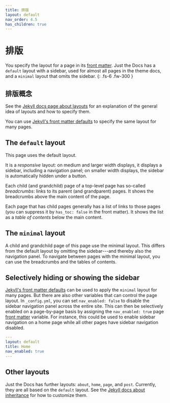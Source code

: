 ```yaml
---
title: 排版
layout: default
nav_order: 4.5
has_children: true
---
```


# 排版

You specify the layout for a page in its [front matter]. Just the Docs has a `default` layout with a sidebar, used for almost all pages in the theme docs, and a `minimal` layout that omits the sidebar.
{: .fs-6 .fw-300 }

## 排版概念

See the [Jekyll docs page about layouts] for an explanation of the general idea of layouts and how to specify them.

You can use [Jekyll's front matter defaults] to specify the same layout for many pages.

## The `default` layout

This page uses the default layout.

It is a *responsive* layout: on medium and larger width displays, it displays a sidebar, including a navigation panel; on smaller width displays, the sidebar is automatically hidden under a button.

Each child (and grandchild) page of a top-level page has so-called *breadcrumbs*: links to its parent (and grandparent) pages. It shows the breadcrumbs above the main content of the page.

Each page that has child pages generally has a list of links to those pages (you can suppress it by `has_toc: false` in the front matter). It shows the list as a *table of contents* below the main content.

## The `minimal` layout

A child and grandchild page of this page use the minimal layout. This differs from the default layout by omitting the sidebar---and thereby also the navigation panel. To navigate between pages with the minimal layout, you can use the breadcrumbs and the tables of contents.

## Selectively hiding or showing the sidebar

[Jekyll's front matter defaults] can be used to apply the `minimal` layout for many pages. But there are also other variables that can control the page layout. In `_config.yml`, you can set `nav_enabled: false` to disable the sidebar navigation panel across the entire site. This can then be selectively enabled on a page-by-page basis by assigning the `nav_enabled: true` page [front matter] variable. For instance, this could be used to enable sidebar navigation on a home page while all other pages have sidebar navigation disabled.

```yaml
---
layout: default
title: Home
nav_enabled: true
---

```

## Other layouts

Just the Docs has further layouts: `about`, `home`, `page`, and `post`. Currently, they are all based on the `default` layout. See the [Jekyll docs about inheritance] for how to customize them.

[front matter]: https://jekyllrb.com/docs/front-matter/ "Jekyll docs about front matter"
[Jekyll docs page about layouts]: https://jekyllrb.com/docs/layouts/ "Jekyll docs about layouts"
[Jekyll's front matter defaults]: https://jekyllrb.com/docs/configuration/front-matter-defaults/ "Jekyll docs about front matter defaults"
[Jekyll docs about inheritance]: https://jekyllrb.com/docs/layouts/#inheritance "Jekyll docs about inheritance"
